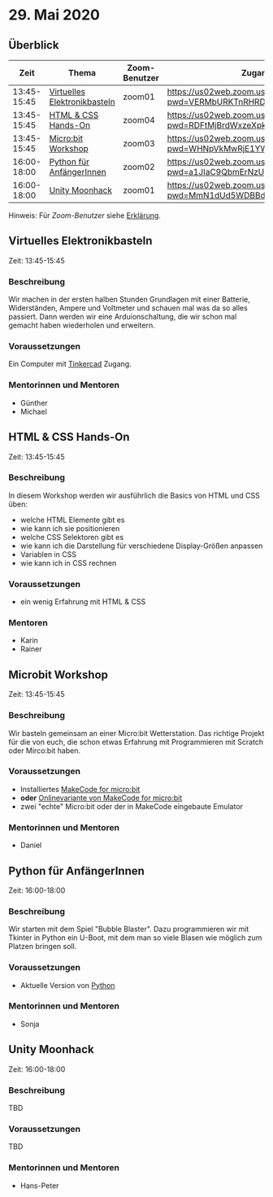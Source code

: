 # 29. Mai 2020


## Überblick

| Zeit        | Thema                                                                   | Zoom-Benutzer | Zugangslink                                       |
|-------------|-------------------------------------------------------------------------|---------------|---------------------------------------------------|
| 13:45-15:45 | [Virtuelles Elektronikbasteln](#virtuelles-elektronikbasteln)           | zoom01        | https://us02web.zoom.us/j/82377686889?pwd=VERMbURKTnRHRDQvNVpWRy83TWlMdz09 |
| 13:45-15:45 | [HTML & CSS Hands-On](#html--css-hands-on)                              | zoom04        | https://us02web.zoom.us/j/89640081964?pwd=RDFtMjBrdWxzeXpkSEpqYlNMZWdZdz09 |
| 13:45-15:45 | [Micro:bit Workshop](#microbit-workshop)                                | zoom03        | https://us02web.zoom.us/j/82813503653?pwd=WHNpVkMwRjE1YW5tMXNTWCtaSWQrZz09 |
| 16:00-18:00 | [Python für AnfängerInnen](#python-für-anfängerinnen)                   | zoom02        | https://us02web.zoom.us/j/84882434331?pwd=a1JIaC9QbmErNzUyanM0Y3pjVVJHdz09 |
| 16:00-18:00 | [Unity Moonhack](#unity-moonhack)                                       | zoom01        | https://us02web.zoom.us/j/85099735480?pwd=MmN1dUd5WDBBdzJIcy9SRS9MQUNVQT09 |

Hinweis: Für *Zoom-Benutzer* siehe [Erklärung](https://github.com/coderdojo-linz/coderdojo-online/blob/master/Zoom.md).


## Virtuelles Elektronikbasteln

Zeit: 13:45-15:45

### Beschreibung

Wir machen in der ersten halben Stunden Grundlagen mit einer Batterie, Widerständen, Ampere und Voltmeter und schauen mal was da so alles passiert. Dann werden wir eine Arduionschaltung, die wir schon mal gemacht haben wiederholen und erweitern.

### Voraussetzungen

Ein Computer mit [Tinkercad](https://www.tinkercad.com) Zugang. 

### Mentorinnen und Mentoren

* Günther
* Michael


## HTML & CSS Hands-On

Zeit: 13:45-15:45

### Beschreibung

In diesem Workshop werden wir ausführlich die Basics von HTML und CSS üben:

* welche HTML Elemente gibt es
* wie kann ich sie positionieren
* welche CSS Selektoren gibt es
* wie kann ich die Darstellung für verschiedene Display-Größen anpassen
* Variablen in CSS
* wie kann ich in CSS rechnen

### Voraussetzungen

* ein wenig Erfahrung mit HTML & CSS

### Mentoren

* Karin
* Rainer


## Microbit Workshop

Zeit: 13:45-15:45

### Beschreibung

Wir basteln gemeinsam an einer Micro:bit Wetterstation. Das richtige Projekt für die von euch, die schon etwas Erfahrung mit Programmieren mit Scratch oder Mirco:bit haben.

### Voraussetzungen

* Installiertes [MakeCode for micro:bit](https://www.microsoft.com/store/apps/9pjc7sv48lcx)
* **oder** [Onlinevariante von MakeCode for micro:bit](https://makecode.microbit.org/)
* zwei "echte" Micro:bit oder der in MakeCode eingebaute Emulator

### Mentorinnen und Mentoren

* Daniel


## Python für AnfängerInnen

Zeit: 16:00-18:00

### Beschreibung

Wir starten mit dem Spiel "Bubble Blaster". Dazu programmieren wir mit Tkinter in Python ein U-Boot, mit dem man so viele Blasen wie möglich zum Platzen bringen soll. 

### Voraussetzungen

* Aktuelle Version von [Python](https://www.python.org/downloads/)

### Mentorinnen und Mentoren

* Sonja


## Unity Moonhack

Zeit: 16:00-18:00

### Beschreibung

TBD

### Voraussetzungen

TBD

### Mentorinnen und Mentoren

* Hans-Peter
